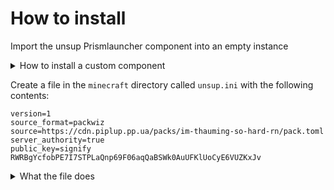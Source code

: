 # How to install

Import the unsup Prismlauncher component into an empty instance
<details>
<summary>How to install a custom component</summary>
<br>
Create an empty component with the UID of `com.unascribed.unsup</code> with the following contents:
<pre><code>
{
  "formatVersion": 1,
  "name": "unsup",
  "uid": "com.unascribed.unsup",
  "version": "1.1-pre9",
  "+agents": [
    {
      "name": "com.unascribed:unsup:1.1-pre9",
      "url": "https://repo.sleeping.town"
    }
  ]
}
</code></pre>
You can save this component file for later by copying it from <code>&gt;INST_DIR&lt;/patches</code> to the central mods folder, then you can just click import component and select the component json.
</details>

Create a file in the `minecraft` directory called `unsup.ini` with the following contents:

```
version=1
source_format=packwiz
source=https://cdn.piplup.pp.ua/packs/im-thauming-so-hard-rn/pack.toml
server_authority=true
public_key=signify RWRBgYcfobPE7I7STPLaQnp69F06aqQaBSWk0AuUFKlUoCyE6VUZKxJv
```

<details>
<summary>What the file does</summary>
<br>
<code>version</code> is required in all unsup config files to set the compatibility level
<br>
<code>source_format</code> specifies what type of pack unsup needs to download
<br>
<code>source</code> tells unsup where the packwiz pack is located at
<br>
<code>server_authority</code> tells unsup to download the remote `unsup.ini</code> file and then use that for the rest of the run
<br>
<code>public_key</code> is there for security purposes, if the signature is bad, unsup will refuse to install the pack. This prevents installing a broken version on accident, and it will also ensure that you can trust that this pack comes from me (if you get malware without using <code>public_key`, it's not my fault because that version of the pack probably isn't from me)
</details>